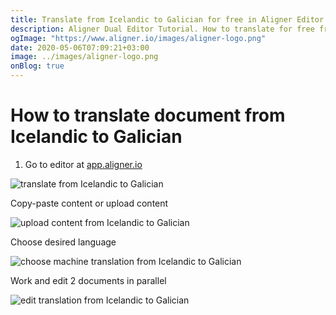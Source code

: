```yaml
---
title: Translate from Icelandic to Galician for free in Aligner Editor
description: Aligner Dual Editor Tutorial. How to translate for free from Icelandic to Galician. Aligner is multilingual document management platform. 
ogImage: "https://www.aligner.io/images/aligner-logo.png"
date: 2020-05-06T07:09:21+03:00
image: ../images/aligner-logo.png
onBlog: true
---
```


# How to translate document from Icelandic to Galician

1. Go to editor at [app.aligner.io](https://app.aligner.io "Aligner App web page")

![translate from Icelandic to Galician](../aligner-blank-editor.png "translate from Icelandic to Galician")

Copy-paste content or upload content

![upload content from Icelandic to Galician](../aligner-uploaded-document.png "upload content from Icelandic to Galician")

Choose desired language

![choose machine translation from Icelandic to Galician](../aligner-language-dropdown.png "choose machine translation from Icelandic to Galician")

Work and edit 2 documents in parallel

![edit translation from Icelandic to Galician](../aligner-double-sitded-editor.png "edit translation from Icelandic to Galician")

